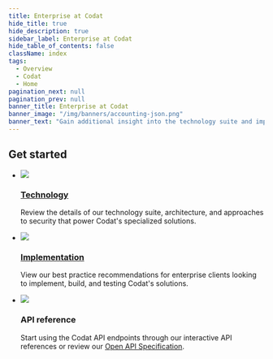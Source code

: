 ```yaml
---
title: Enterprise at Codat
hide_title: true
hide_description: true
sidebar_label: Enterprise at Codat
hide_table_of_contents: false
className: index
tags:
  - Overview
  - Codat
  - Home
pagination_next: null
pagination_prev: null
banner_title: Enterprise at Codat
banner_image: "/img/banners/accounting-json.png"
banner_text: "Gain additional insight into the technology suite and implementation process behind Codat's specialized solutions based on data sharing, AI insights, and domain expertise"
---
```


<head>
  <title>
    {`Codat_docs | Enterprise at Codat`}
  </title>
  <meta
    name="description"
    content="Gain additional insight into the technology suite and implementation process behind Codat's specialized solutions based on data sharing, AI insights, and domain expertise"
  />
  <link rel="canonical" href="/" />
  <link rel="alternate" href="/" hreflang="x-default" />
  <link rel="alternate" href="/" hreflang="en" />
  <meta property="og:url" content="https://docs.codat.io/enterprise/overview" />
</head>

## Get started

<ul className="card-container col-3">

  <li className="card animation-pulse">
    <div className="header">
      <img
        src="/img/wp-icons/Graph-1.png"
        className="mini-icon"
      />
      <h3><a href="https://docs.codat.io/enterprise/tech-overview/architecture/overview" target="_blank">Technology</a></h3>
    </div>
    <p>
      Review the details of our technology suite, architecture, and approaches to security that power Codat's specialized solutions.
    </p>
  </li>
  <li className="card">
    <div className="header">
      <img
        src="/img/wp-icons/user-list.png"
        className="mini-icon"
      />
      <h3><a href="https://docs.codat.io/enterprise/tech-implementation/implementation-roles" target="_blank">Implementation</a></h3>
    </div>
    <p>
      View our best practice recommendations for enterprise clients looking to implement, build, and testing Codat's solutions.
    </p>
  </li>
  <li className="card dark hypercard">
    <div className="header">
      <img
        src="/img/wp-icons/Stack.png"
        className="mini-icon"
      />
      <h3>API reference</h3>
    </div>
    <p>
      Start using the Codat API endpoints through our interactive API references or review our <a href="https://github.com/codatio/oas">Open API Specification</a>.
    </p>
  </li>

</ul>
